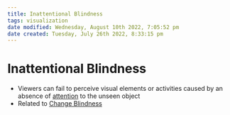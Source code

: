```yaml
---
title: Inattentional Blindness
tags: visualization
date modified: Wednesday, August 10th 2022, 7:05:52 pm
date created: Tuesday, July 26th 2022, 8:33:15 pm
---
```


# Inattentional Blindness
- Viewers can fail to perceive visual elements or activities caused by an absence of [attention](Attention.md) to the unseen object
- Related to [Change Blindness](Change%20Blindness.md)

